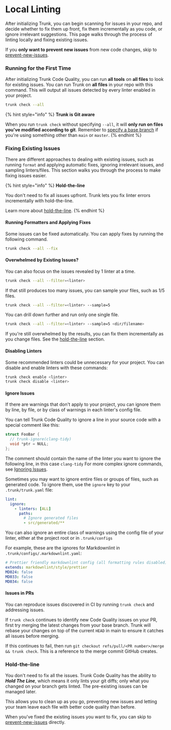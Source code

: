 # Local Linting

After initializing Trunk, you can begin scanning for issues in your repo, and decide whether to fix them up front, fix them incrementally as you code, or ignore irrelevant suggestions. This page walks through the process of linting locally and fixing existing issues.

If you **only want to prevent new issues** from new code changes, skip to [prevent-new-issues](prevent-new-issues/ "mention").

### Running for the First Time

After initializing Trunk Code Quality, you can run **all tools** on **all files** to look for existing issues. You can run Trunk on **all files** in your repo with this command. This will output all issues detected by every linter enabled in your project.

```bash
trunk check --all
```

{% hint style="info" %}
**Trunk is Git aware**

When you run `trunk check` without specifying `--all`, it will **only run on files you've modified according to git**. Remember to [specify a base branch](initialize-trunk.md#initializing-trunk) if you're using something other than `main` or `master`.
{% endhint %}

### Fixing Existing Issues

There are different approaches to dealing with existing issues, such as running `format` and applying automatic fixes, ignoring irrelevant issues, and sampling linters/files. This section walks you through the process to make fixing issues easier.

{% hint style="info" %}
**Hold-the-line**

You don't need to fix all issues upfront. Trunk lets you fix linter errors incrementally with hold-the-line.

Learn more about [hold-the-line](deal-with-existing-issues.md#hold-the-line).
{% endhint %}

#### Running Formatters and Applying Fixes

Some issues can be fixed automatically. You can apply fixes by running the following command.

```bash
trunk check --all --fix
```

#### Overwhelmed by Existing Issues?

You can also focus on the issues revealed by 1 linter at a time.

```bash
trunk check --all --filter=<linter>
```

If that still produces too many issues, you can sample your files, such as 1/5 files.

```bash
trunk check --all --filter=<linter> --sample=5
```

You can drill down further and run only one single file.

```bash
trunk check --all --filter=<linter> --sample=5 <dir/filename>
```

If you're still overwhelmed by the results, you can fix them incrementally as you change files. See the [hold-the-line](deal-with-existing-issues.md#hold-the-line) section.

#### Disabling Linters

Some recommended linters could be unnecessary for your project. You can disable and enable linters with these commands:

```bash
trunk check enable <linter>
trunk check disable <linter>
```

#### Ignore Issues

If there are warnings that don't apply to your project, you can ignore them by line, by file, or by class of warnings in each linter's config file.

You can tell Trunk Code Quality to ignore a line in your source code with a special comment like this:

```cpp
struct FooBar {
  // trunk-ignore(clang-tidy)
  void *ptr = NULL;
};
```

The comment should contain the name of the linter you want to ignore the following line, in this case `clang-tidy` For more complex ignore commands, see [Ignoring Issues](../linters/ignoring-issues-and-files.md).

Sometimes you may want to ignore entire files or groups of files, such as generated code. To ignore them, use the `ignore` key to your `.trunk/trunk.yaml` file:

```yaml
lint:
  ignore:
    - linters: [ALL]
      paths:
        # Ignore generated files
        - src/generated/**
```

You can also ignore an entire class of warnings using the config file of your linter, either at the project root or in `.trunk/configs`

For example, these are the ignores for Markdownlint in `.trunk/configs/.markdownlint.yaml`:

```yaml
# Prettier friendly markdownlint config (all formatting rules disabled)
extends: markdownlint/style/prettier
MD024: false
MD033: false
MD034: false
```

#### Issues in PRs

You can reproduce issues discovered in CI by running `trunk check` and addressing issues.

If `trunk check` continues to identify new Code Quality issues on your PR, first try merging the latest changes from your base branch. Trunk will rebase your changes on top of the current `HEAD` in main to ensure it catches all issues before merging.

If this continues to fail, then run `git checkout refs/pull/<PR number>/merge && trunk check`. This is a reference to the merge commit GitHub creates.

### Hold-the-line

You don't need to fix all the issues. Trunk Code Quality has the ability to _**Hold The Line**_, which means it only lints your git diffs; only what you changed on your branch gets linted. The pre-existing issues can be managed later.

This allows you to clean up as you go, preventing new issues and letting your team leave each file with better code quality than before.

When you've fixed the existing issues you want to fix, you can skip to [prevent-new-issues](prevent-new-issues/ "mention") directly.
